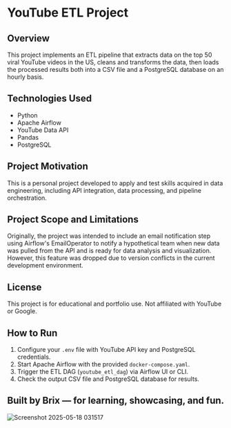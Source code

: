 # YouTube ETL Project

## Overview
This project implements an ETL pipeline that extracts data on the top 50 viral YouTube videos in the US, cleans and transforms the data, then loads the processed results both into a CSV file and a PostgreSQL database on an hourly basis.

## Technologies Used
- Python 
- Apache Airflow 
- YouTube Data API 
- Pandas 
- PostgreSQL 


## Project Motivation
This is a personal project developed to apply and test skills acquired in data engineering, including API integration, data processing, and pipeline orchestration.

## Project Scope and Limitations
Originally, the project was intended to include an email notification step using Airflow's EmailOperator to notify a hypothetical team when new data was pulled from the API and is ready for data analysis and visualization. However, this feature was dropped due to version conflicts in the current development environment.

## License
This project is for educational and portfolio use. Not affiliated with YouTube or Google.

## How to Run

1. Configure your `.env` file with YouTube API key and PostgreSQL credentials.  
2. Start Apache Airflow with the provided `docker-compose.yaml`.  
3. Trigger the ETL DAG (`youtube_etl_dag`) via Airflow UI or CLI.  
4. Check the output CSV file and PostgreSQL database for results.

## Built by Brix — for learning, showcasing, and fun.
![Screenshot 2025-05-18 031517](https://github.com/user-attachments/assets/6958086e-2f18-46a5-8e6b-917aed938306)
